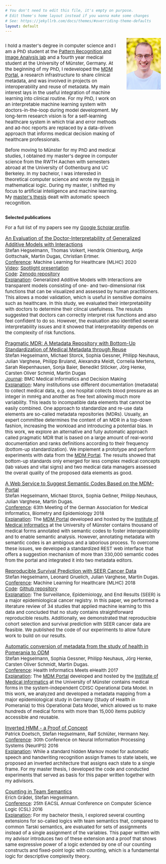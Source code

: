 ```yaml
---
# You don't need to edit this file, it's empty on purpose.
# Edit theme's home layout instead if you wanna make some changes
# See: https://jekyllrb.com/docs/themes/#overriding-theme-defaults
layout: default
---
```


<div style="width: 74%; float: left;">

<p style="font-size: 15px;">
  I hold a master's degree in computer science and I am a PhD student at the <a href="https://www.uni-muenster.de/PRIA/">Pattern Recognition and Image Analysis lab</a> and a fourth year medical student at the University of Münster, Germany. At the beginning of my PhD, I redeveloped the <a href="https://medical-data-models.org/">MDM Portal</a>, a research infrastructure to share clinical metadata, and was involved in projects on interoperability and reuse of metadata. My main interest lays in the useful integration of machine learning into clinical routine. For my PhD, I work on an interpretable machine learning system with doctors-in-the-loop during model development. My long-term research vision is for a self-learning healthcare system in which trial and error methods and ad-hoc reports are replaced by a data-driven approach that informs medical decision making of healthcare professionals.
</p>

<p style="font-size: 15px;">
  Before moving to Münster for my PhD and medical studies,  I obtained my master's degree in computer science from the RWTH Aachen with semesters abroad at the University of Gothenburg and UC Berkeley. In my bachelor, I was interested in theoretical computer science and wrote my <a href="http://drops.dagstuhl.de/opus/volltexte/2016/6575/pdf/LIPIcs-CSL-2016-35.pdf">thesis</a> in mathematical logic. During my master, I shifted my focus to artificial intelligence and machine learning. My <a href="https://pdfs.semanticscholar.org/3216/4a7345d28b3392ffe92883af58d8321d3bd7.pdf">master's thesis</a> dealt with automatic speech recognition.
</p>
</div>

<img style="float: right;" src="/assets/profile-picture.jpg" width="22%">

<div style="width: 100%; float: left;">
<p>
<b>Selected publications</b>
</p>

<p style="font-size: 15px;">
For a full list of my papers see my <a href="https://scholar.google.de/citations?user=-lnWdScAAAAJ">Google Scholar profile</a>.
</p>

<p style="font-size: 15px;">
<a style="font-size: 16px;" href="https://static1.squarespace.com/static/59d5ac1780bd5ef9c396eda6/t/5f22caeab1b27e73b10fd01b/1596115720384/An_Evaluation_of_the_Doctor_Interpretability_of_GA2Ms.pdf">An Evaluation of the Doctor-Interpretability of Generalized Additive Models with Interactions</a>
<br>
Stefan Hegselmann, Thomas Volkert, Hendrik Ohlenburg, Antje Gottschalk, Martin Dugas, Christian Ertmer.
<br>
<u>Conference</u>: Machine Learning for Healthcare (MLHC) 2020
<br>
<u>Video</u>: <a href="https://www.youtube.com/watch?v=YuAl4rS6EzE">Spotlight presentation</a>
<br>
<u>Code</u>: <a href="https://zenodo.org/record/3597992">Zenodo repository</a>
<br>
<u>Explanation</u>: Generalized Additive Models with Interactions are transparent models consisting of one- and two-dimensional risk functions that can be visualized and assessed by human practitioners. This allows a model validation, which is useful in sensitive domains such as healthcare. In this study, we evaluated their interpretability with doctors to determine their clincal usefulness. The resuluts suggested that doctors can correctly interpret risk functions and also feel confident to do so. However, the evaluation also identified several interpretability issues and it showed that interpretability depends on the complexity of risk functions.
</p>

<p style="font-size: 15px;">
<a style="font-size: 16px;" href="https://doi.org/10.1186/s12911-021-01524-8">Pragmatic MDR: A Metadata Repository with Bottom-Up Standardization of Medical Metadata through Reuse</a>
<br>
Stefan Hegselmann, Michael Storck, Sophia Gessner, Philipp Neuhaus, Julian Varghese, Philipp Bruland, Alexandra Meidt, Cornelia Mertens, Sarah Riepenhausen, Sonja Baier, Benedikt Stöcker, Jörg Henke, Carsten Oliver Schmid, Martin Dugas
<br>
<u>Journal</u>: BMC Medical Informatics and Decision Making
<br>
<u>Explanation</u>: Many institutions use different documentation (metadata) to collect medical data, e.g. one hospital collects blood pressure as an integer in mmHg and another as free text allowing much more variability. This leads to incompatible data elements that cannot be easily combined. One approach to standardize and re-use data elements are so-called metadata repositories (MDRs). Usually, an expert committee determines the content of an MDR in a top-down fashion, increasing the workload and introducing a potential bias. In this work, we explore an alternative and fully automatic approach called pragmatic MDR that is based on a large amount of real-world documentation and ranks definitions according to their frequency (bottom-up standardization). We implement a prototype and perform experiments with data from the <a href="https://medical-data-models.org/">MDM Portal</a>. The results showed that bottom-up standards only emerged for less complex medical concepts (lab values and vital signs) and two medical data managers assessed the overall quality of the proposed data elements as good.
</p>

<p style="font-size: 15px;">
<a style="font-size: 16px;" href="http://ebooks.iospress.nl/publication/50019">A Web Service to Suggest Semantic Codes Based on the MDM-Portal</a>
<br>
Stefan Hegselmann, Michael Storck, Sophia Geßner, Philipp Neuhaus, Julian Varghese, Martin Dugas.
<br>
<u>Conference</u>: 63th Meeting of the German Association for Medical Informatics, Biometry and Epidemiology 2018
<br>
<u>Explanation</u>: The <a href="https://medical-data-models.org/">MDM Portal</a> developed and hosted by the <a href="https://www.medizin.uni-muenster.de/en/imi/home.html">Institute of Medical Informatics</a> at the University of Münster contains thousand of medical forms annotated with semantic codes to foster interoperability and to enable semantic analysis. However, annotating metadata with semantic codes is an ambigous and a laborious process. To overcome these issues, we developed a standardized REST web interface that offers a suggestion mechanism of more than 330,000 semantic codes from the portal and integrated it into two metadata editors.
</p>

<p style="font-size: 15px;">
<a style="font-size: 16px;" href="http://proceedings.mlr.press/v85/hegselmann18a/hegselmann18a.pdf">Reproducible Survival Prediction with SEER Cancer Data</a>
<br>
Stefan Hegselmann, Leonard Gruelich, Julian Varghese, Martin Dugas.
<br>
<u>Conference</u>: Machine Learning for Healthcare (MLHC) 2018
<br>
<u>Code</u>: <a href="https://github.com/stefanhgm/MLHC2018-reproducible-survival-seer">Github repository</a>
<br>
<u>Explanation</u>: The Surveillance, Epidemiology, and End Results (SEER) is a major epidemiological cancer registry. In this paper, we performed a literature review of 34 studies that applied machine learning to this data and concluded that no study contains straightforward reproducible results. Additionally, we demonstrated that reproducible cohort selection and survival prediction with SEER cancer data are feasible. We published the code of our experiments to allow future work to build on our results.
</p>


<p style="font-size: 15px;">
<a style="font-size: 16px;" href="http://ebooks.iospress.nl/publication/46464">Automatic conversion of metadata from the study of health in Pomerania to ODM</a>
<br>
Stefan Hegselmann, Sophia Gessner, Philipp Neuhaus, Jörg Henke, Carsten Oliver Schmidt, Martin Dugas.
<br>
<u>Conference</u>: Health Informatics Meets eHealth 2017
<br>
<u>Explanation</u>: The <a href="https://medical-data-models.org/">MDM Portal</a> developed and hosted by the <a href="https://www.medizin.uni-muenster.de/en/imi/home.html">Institute of Medical Informatics</a> at the University of Münster contains medical forms in the system-independent CDISC Operational Data Model. In this work, we analyzed and developed a metadata mapping from a major epidemiological study in Germany (Study  of  Health  in  Pomerania) to this Operational Data Model, which allowed us to make hundreds of medical forms with more than 15,000 items publicly accessible and reusable.
</p>


<p style="font-size: 15px;">
<a style="font-size: 16px;" href="https://pdfs.semanticscholar.org/3216/4a7345d28b3392ffe92883af58d8321d3bd7.pdf">Inverted HMM - a Proof of Concept</a>
<br>
Patrick Doetsch, Stefan Hegselmann, Ralf Schlüter, Hermann Ney.
<br>
<u>Conference</u>: 30th Conference on Neural Information Processing Systems (NeurIPS) 2016
<br>
<u>Explanation</u>: While a standard hidden Markov model for automatic speech and handwriting recognition assign frames to state labels, we proposed an inverted architecture that assigns each state to a single frame. For my master thesis, I developed the code and conducted experiments that served as basis for this paper written together with my adivisors.
</p>


<p style="font-size: 15px;">
<a style="font-size: 16px;" href="http://drops.dagstuhl.de/opus/volltexte/2016/6575/pdf/LIPIcs-CSL-2016-35.pdf">Counting in Team Semantics</a>
<br>
Erich Grädel, Stefan Hegselmann.
<br>
<u>Conference</u>: 25th EACSL Annual Conference on Computer Science Logic (CSL) 2016
<br>
<u>Explanation</u>: For my bachelor thesis, I explored several counting extensions for so-called logics with team semantics that, compared to common Tarski semantics, are evaluated for sets of assignments instead of a single assignment of the variables. This paper written with my advisor introduces two of these extension and a proof that shows same expressive power of a logic extended by one of our counting constructs and fixed-point logic with counting, which is a fundamental logic for descriptive complexity theory.
</p>
</div>
